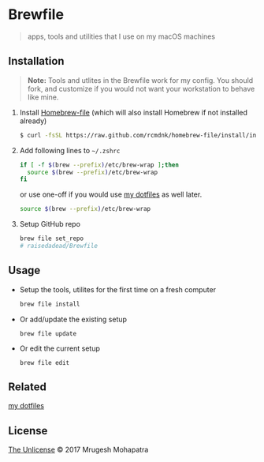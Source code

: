 # Brewfile

> apps, tools and utilities that I use on my macOS machines

## Installation

> **Note:** Tools and utlites in the Brewfile work for my config. You should fork, and customize if you would not want your workstation to behave like mine. 

1. Install [Homebrew-file](https://github.com/rcmdnk/homebrew-file) (which will also install Homebrew if not installed already)

   ```bash
   $ curl -fsSL https://raw.github.com/rcmdnk/homebrew-file/install/install.sh |sh
   ```

2. Add following lines to `~/.zshrc`

   ```bash
   if [ -f $(brew --prefix)/etc/brew-wrap ];then
     source $(brew --prefix)/etc/brew-wrap
   fi
   ```

   or use one-off if you would use [my dotfiles](https://github.com/raisedadead/dotfiles) as well later.
 
   ```bash
   source $(brew --prefix)/etc/brew-wrap
   ```
 
3. Setup GitHub repo

   ```bash
   brew file set_repo
   # raisedadead/Brewfile
   ```

## Usage

- Setup the tools, utilites for the first time on a fresh computer

  ```bash
  brew file install
  ```

- Or add/update the existing setup

  ```
  brew file update
  ```
  
- Or edit the current setup

  ```
  brew file edit
  ```

## Related

[my dotfiles](https://github.com/raisedadead/dotfiles)

## License

[The Unlicense](/LICENSE.md) © 2017 Mrugesh Mohapatra
